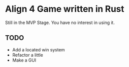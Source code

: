 # Align 4 Game written in Rust

Still in the MVP Stage.
You have no interest in using it.

## TODO
- Add a located win system
- Refactor a little
- Make a GUI
